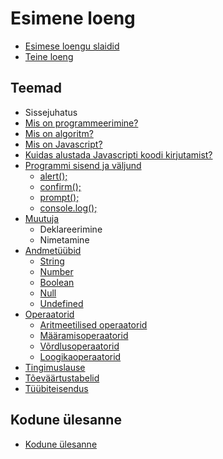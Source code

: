 # Esimene loeng

- [Esimese loengu slaidid](../loeng_01/slaidid.pdf)
- [Teine loeng](../loeng_02/README.md)

## Teemad

- Sissejuhatus
- [Mis on programmeerimine?](../../concepts/programmeerimine/README.md)
- [Mis on algoritm?](../../concepts/algoritm/README.md)
- [Mis on Javascript?](../../concepts/javascript/README.md)
- [Kuidas alustada Javascripti koodi kirjutamist?](../../concepts/alustamine/README.md)
- [Programmi sisend ja väljund](../../concepts/suhtlemine/README.md)
  - [alert();](../../concepts/alert/README.md)
  - [confirm();](../../concepts/confirm/README.md)
  - [prompt();](../../concepts/prompt/README.md)
  - [console.log();](../../concepts/console/README.md)
- [Muutuja](../../concepts/muutuja/README.md)
  - Deklareerimine
  - Nimetamine
- [Andmetüübid](../../concepts/andmetyybid/README.md)
  - [String](../../concepts/string/README.md)
  - [Number](../../concepts/number/README.md)
  - [Boolean](../../concepts/boolean/README.md)
  - [Null](../../concepts/null/README.md)
  - [Undefined](../../concepts/undefined/README.md)
- [Operaatorid](../../concepts/operaatorid/README.md)
  - [Aritmeetilised operaatorid](../../concepts/aritmeetilisedOperaatorid/README.md)
  - [Määramisoperaatorid](../../concepts/maaramisOperaatorid/README.md)
  - [Võrdlusoperaatorid](../../concepts/vordlusOperaatorid/README.md)
  - [Loogikaoperaatorid](../../concepts/loogikaOperaatorid/README.md)
- [Tingimuslause](../../concepts/tingimuslause/README.md)
- [Tõeväärtustabelid](../../concepts/toevaartusTabel/README.md)
- [Tüübiteisendus](../../concepts/tyybiteisendus/README.md)

## Kodune ülesanne

- [Kodune ülesanne](./homework.md)
